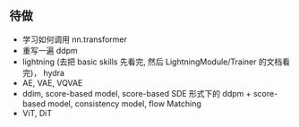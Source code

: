 ## 待做
- 学习如何调用 nn.transformer
- 重写一遍 ddpm
- lightning (去把 basic skills 先看完, 然后 LightningModule/Trainer 的文档看完)， hydra
- AE, VAE, VQVAE
- ddim, score-based model, score-based SDE 形式下的 ddpm + score-based model, consistency model, flow Matching
- ViT, DiT